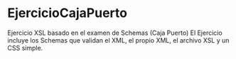 # EjercicioCajaPuerto
Ejercicio XSL basado en el examen de Schemas (Caja Puerto)
El Ejercicio incluye los Schemas que validan el XML, el propio XML, el archivo XSL y un CSS simple.
